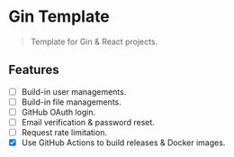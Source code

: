 # Gin Template
> Template for Gin & React projects.

## Features
+ [ ] Build-in user managements.
+ [ ] Build-in file managements.
+ [ ] GitHub OAuth login.
+ [ ] Email verification & password reset.
+ [ ] Request rate limitation.
+ [x] Use GitHub Actions to build releases & Docker images. 